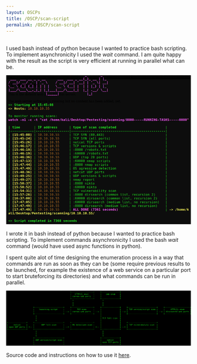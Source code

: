 ```yaml
---
layout: OSCPs
title: /OSCP/scan-script
permalink: /OSCP/scan-script
---
```


<!--<h1>What is scan_script?</h1>-->

<p><br>I used bash instead of python because I wanted to practice bash scripting. To implement asynchronicity I used the <i>wait</i> command. I am quite happy with the result as the script is very efficient at running in parallel what can be.</p>

<p><img src="/OSCP/scan-script/execution-example.png" alt="execution example" width="800" height="auto"></p>

<p>I wrote it in bash instead of python because I wanted to practice bash scripting. To implement commands asynchronicity I used the bash <i>wait</i> command (would have used async functions in python).</p>

<p>I spent quite alot of time designing the enumeration process in a way that commands are run as soon as they can be (some require previous results to be launched, for example the existence of a web service on a particular port to start bruteforcing its directories) and what commands can be run in parallel.</p>

<p><img src="/OSCP/scan-script/flow.png" alt="script flow" width="1600" height="auto"></p>

<p>Source code and instructions on how to use it <a href="https://github.com/Plotkine/scan_script" target="_blank" rel="noopener noreferrer">here</a>.</p>

